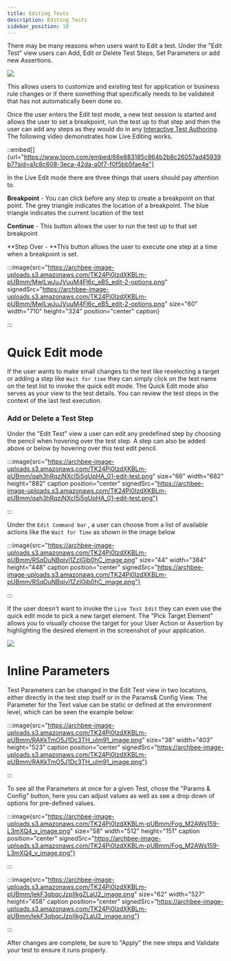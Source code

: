 ```yaml
---
title: Editing Tests
description: Editing Tests
sidebar_position: 10
---
```

There may be many reasons when users want to Edit a test. Under the "Edit Test" view users can Add, Edit or Delete Test Steps, Set Parameters or add new Assertions.

![](https://archbee-image-uploads.s3.amazonaws.com/TK24Pi0IzdXKBLm-pUBmm/IHVG8hfw-dwXTlivMcfZM_edit-test-1.png)

This allows users to customize and existing test for application or business rule changes or if there something that specifically needs to be validated that has not automatically been done so.

Once the user enters the Edit test mode, a new test session is started and allows the user to set a breakpoint, run the test up to that step and then the user can add any steps as they would do in any [Interactive Test Authoring](<./Interactive Test Authoring.md>). The following video demonstrates how Live Editing works.&#x20;

::embed[]{url="https://www.loom.com/embed/66e883185c864b2b8c26057ad45939b7?sid=a1c8c608-3eca-42da-a0f7-f0f5bb5fae4e"}

In the Live Edit mode there are three things that users should pay attention to.&#x20;

**Breakpoint** - You can click before any step to create a breakpoint on that point. The grey triangle indicates the location of a breakpoint. The blue triangle indicates the current location of the test

**Continue** - This button allows the user to run the test up to that set breakpoint&#x20;

**Step Over - **This button allows the user to execute one step at a time when a breakpoint is set.

:::image{src="https://archbee-image-uploads.s3.amazonaws.com/TK24Pi0IzdXKBLm-pUBmm/MwlLwJuJVuuM4Fl6c_eB5_edit-2-options.png" signedSrc="https://archbee-image-uploads.s3.amazonaws.com/TK24Pi0IzdXKBLm-pUBmm/MwlLwJuJVuuM4Fl6c_eB5_edit-2-options.png" size="60" width="710" height="324" position="center" caption}

:::

# Quick Edit mode

If the user wants to make small changes to the test like reselecting a target or adding a step like `Wait for time` they can simply click on the test name on the test list to invoke the quick edit mode. The Quick Edit mode also serves as your view to the test details. You can review the test steps in the context of the last test execution.

### Add or Delete a Test Step

Under the "Edit Test" view a user can edit any predefined step by choosing the pencil when hovering over the test step. A step can also be added above or below by hovering over this test edit pencil.

:::image{src="https://archbee-image-uploads.s3.amazonaws.com/TK24Pi0IzdXKBLm-pUBmm/qah3hRqzjNXcl5i5gUpHA_01-edit-test.png" size="66" width="682" height="882" caption position="center" signedSrc="https://archbee-image-uploads.s3.amazonaws.com/TK24Pi0IzdXKBLm-pUBmm/qah3hRqzjNXcl5i5gUpHA_01-edit-test.png"}

:::

Under the `Edit Command bar` , a user can choose from a list of available actions like the `Wait for Time` as shown in the image below

:::image{src="https://archbee-image-uploads.s3.amazonaws.com/TK24Pi0IzdXKBLm-pUBmm/RSqDuNBqivl1ZzIGib0hC_image.png" size="44" width="384" height="448" caption position="center" signedSrc="https://archbee-image-uploads.s3.amazonaws.com/TK24Pi0IzdXKBLm-pUBmm/RSqDuNBqivl1ZzIGib0hC_image.png"}

:::

If the user doesn't want to invoke the `Live Test Edit` they can even use the quick edit mode to pick a new target element. The "Pick Target Element"  allows you to visually choose the target for your User Action or Assertion by highlighting the desired element in the screenshot of your application.

![](https://archbee-image-uploads.s3.amazonaws.com/TK24Pi0IzdXKBLm-pUBmm/y_uqfccqkSUSLiTALpWCO_image.png)

# Inline Parameters

Test Parameters can be changed in the Edit Test view in two locations, either directly in the test step itself or in the Params& Config View. The Parameter for the Text value can be static or defined at the environment level, which can be seen the example below:

:::image{src="https://archbee-image-uploads.s3.amazonaws.com/TK24Pi0IzdXKBLm-pUBmm/RAKkTmO5J1Dc3TH_ulm91_image.png" size="38" width="403" height="523" caption position="center" signedSrc="https://archbee-image-uploads.s3.amazonaws.com/TK24Pi0IzdXKBLm-pUBmm/RAKkTmO5J1Dc3TH_ulm91_image.png"}

:::

To see all the Parameters at once for a given Test, chose the "Params & Config" button, here you can adjust values as well as see a drop down of options for pre-defined values.

:::image{src="https://archbee-image-uploads.s3.amazonaws.com/TK24Pi0IzdXKBLm-pUBmm/Fog_M2AWs159-L3mXQ4_y_image.png" size="58" width="512" height="151" caption position="center" signedSrc="https://archbee-image-uploads.s3.amazonaws.com/TK24Pi0IzdXKBLm-pUBmm/Fog_M2AWs159-L3mXQ4_y_image.png"}

:::

:::image{src="https://archbee-image-uploads.s3.amazonaws.com/TK24Pi0IzdXKBLm-pUBmm/lekF3qbqcJzpIIkgZLaU2_image.png" size="62" width="527" height="458" caption position="center" signedSrc="https://archbee-image-uploads.s3.amazonaws.com/TK24Pi0IzdXKBLm-pUBmm/lekF3qbqcJzpIIkgZLaU2_image.png"}

:::

After changes are complete, be sure to "Apply" the new steps and Validate your test to ensure it runs properly.

